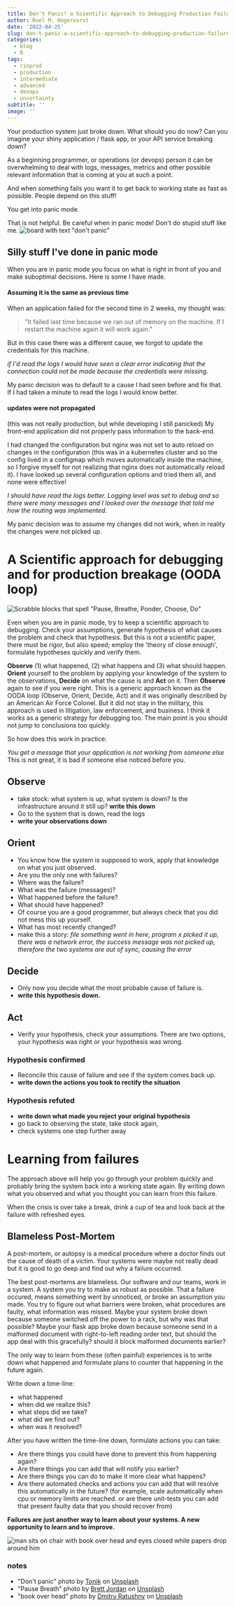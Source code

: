 ```yaml
---
title: Don't Panic! a Scientific Approach to Debugging Production Failure
author: Roel M. Hogervorst
date: '2022-04-25'
slug: don-t-panic-a-scientific-approach-to-debugging-production-failure
categories:
  - blog
  - R
tags:
  - rinprod
  - production
  - intermediate
  - advanced
  - devops
  - uncertainty
subtitle: ''
image: ''
---
```


Your production system just broke down. What should you do now? Can you imagine your shiny application / flask app, or your API service breaking down?

As a beginning programmer, or operations (or devops) person it can be overwhelming to deal with logs, messages, metrics and other possible relevant information that is coming at you at such a point.

And when something fails you want it to get back to working state as fast as possible. People depend on this stuff! 

You get into panic mode. 

That is not helpful. Be careful when in panic mode! Don't do stupid stuff like me.
![board with text "don't panic"](tonik-unsplash.jpg)


## Silly stuff I've done in panic mode

When you are in panic mode you focus on what is right in front of you and make suboptimal decisions. Here is some I have made.

#### Assuming it is the same as previous time

When an application failed for the second time in 2 weeks, my thought was:

> "It failed last time because we ran out of memory on the machine. If I restart the machine again it will work again."

But in this case there was a different cause, we forgot to update the credentials for this machine.

*if I'd read the logs I would have seen a clear error indicating that the connection could not be made because the credentials were missing.*

My panic decision was to default to a cause I had seen before and fix that. If I had taken a minute to read the logs I would know better.

#### updates were not propagated

(this was not really production, but while developing I still panicked) My front-end application did not properly pass information to the back-end.

I had changed the configuration but nginx was not set to auto reload on changes in the configuration (this was in a kubernetes cluster and so the config lived in a configmap which moves automatically inside the machine, so I forgive myself for not realizing that nginx does not automatically reload it). I have looked up several configuration options and tried them all, and none were effective!

*I should have read the logs better. Logging level was set to debug and so there were many messages and I looked over the message that told me how the routing was implemented.*

My panic decision was to assume my changes did not work, when in reality the changes were not picked up.


# A Scientific approach for debugging and for production breakage (OODA loop)
![Scrabble blocks that spell "Pause, Breathe, Ponder, Choose, Do"](brett-jordan-unsplash.jpg)

Even when you are in panic mode, try to keep a scientific approach to debugging. Check your assumptions, generate hypothesis of what causes the problem and check that hypothesis. But this is not a scientific paper, there must be rigor, but also speed; employ the 'theory of close enough', formulate hypotheses quickly and verify them.

**Observe** (1) what happened, (2) what happens and (3) what should happen. **Orient** yourself to the problem by applying your knowledge of the system to the observations, **Decide** on what the cause is and **Act** on it. Then **Observe** again to see if you were right. This is a generic approach known as the OODA loop (Observe, Orient, Decide, Act) and it was originally described by an American Air Force Colonel. But it did not stay in the military, this approach is used in litigation, law enforcement, and business. I think it works as a generic strategy for debugging too. The main point is you should not jump to conclusions too quickly.

So how does this work in practice:

*You get a message that your application is not working from someone else* This is not great, it is bad if someone else noticed before you.

## Observe

-   take stock: what system is up, what system is down? Is the infrastructure around it still up? **write this down**
-   Go to the system that is down, read the logs
-   **write your observations down**

## Orient

-   You know how the system is supposed to work, apply that knowledge on what you just observed.
-   Are you the only one with failures?
-   Where was the failure?
-   What was the failure (messages)?
-   What happened before the failure?
-   What should have happened?
-   Of course you are a good programmer, but always check that you did not mess this up yourself.
-   What has most recently changed?
-   make this a story: *file something went in here, program x picked it up, there was a network error, the success message was not picked up, therefore the two systems are out of sync, causing the error*

## Decide

-   Only now you decide what the most probable cause of failure is.
-   **write this hypothesis down.**

## Act

-   Verify your hypothesis, check your assumptions. There are two options, your hypothesis was right or your hypothesis was wrong.

### Hypothesis confirmed

-   Reconcile this cause of failure and see if the system comes back up.
-   **write down the actions you took to rectify the situation**

### Hypothesis refuted

-   **write down what made you reject your original hypothesis**
-   go back to observing the state, take stock again,
-   check systems one step further away

# Learning from failures

The approach above will help you go through your problem quickly and probably bring the system back into a working state again. By writing down what you observed and what you thought you can learn from this failure.

When the crisis is over take a break, drink a cup of tea and look back at the failure with refreshed eyes.

## Blameless Post-Mortem

A post-mortem, or autopsy is a medical procedure where a doctor finds out the cause of death of a victim. Your systems were maybe not really dead but it is good to go deep and find out why a failure occurred.

The best post-mortems are blameless. Our software and our teams, work in a system. A system you try to make as robust as possible. That a failure occured, means something went by unnoticed, or broke an assumption you made. You try to figure out what barriers were broken, what procedures are faulty, what information was missed. Maybe your system broke down because someone switched off the power to a rack, but why was that possible? Maybe your flask app broke down because someone send in a malformed document with right-to-left reading order text, but should the app deal with this gracefully? should it block malformed documents earlier?

The only way to learn from these (often painful) experiences is to write down what happened and formulate plans to counter that happening in the future again.

Write down a time-line:

-   what happened
-   when did we realize this?
-   what steps did we take?
-   what did we find out?
-   when was it resolved?

After you have written the time-line down, formulate actions you can take:

-   Are there things you could have done to prevent this from happening again?
-   Are there things you can add that will notify you earlier?
-   Are there things you can do to make it more clear what happens?
-   Are there automated checks and actions you can add that will resolve this automatically in the future? (for example, scale automatically when cpu or memory limits are reached. or are there unit-tests you can add that present faulty data that you should recover from)

**Failures are just another way to learn about your systems. A new opportunity to learn and to improve.**

![man sits on chair with book over head and eyes closed while papers drop around him](dmitry-ratushny-unsplash.jpg)

### notes
* "Don't panic" photo by <a href="https://unsplash.com/@thetonik_co?utm_source=unsplash&utm_medium=referral&utm_content=creditCopyText">Tonik</a> on <a href="https://unsplash.com/s/photos/don%27t-panic?utm_source=unsplash&utm_medium=referral&utm_content=creditCopyText">Unsplash</a>
* "Pause Breath" photo by <a href="https://unsplash.com/@brett_jordan?utm_source=unsplash&utm_medium=referral&utm_content=creditCopyText">Brett Jordan</a> on <a href="https://unsplash.com/?utm_source=unsplash&utm_medium=referral&utm_content=creditCopyText">Unsplash</a>
* "book over head" photo by <a href="https://unsplash.com/@ratushny?utm_source=unsplash&utm_medium=referral&utm_content=creditCopyText">Dmitry Ratushny</a> on <a href="https://unsplash.com/s/photos/learning?utm_source=unsplash&utm_medium=referral&utm_content=creditCopyText">Unsplash</a>
  
    